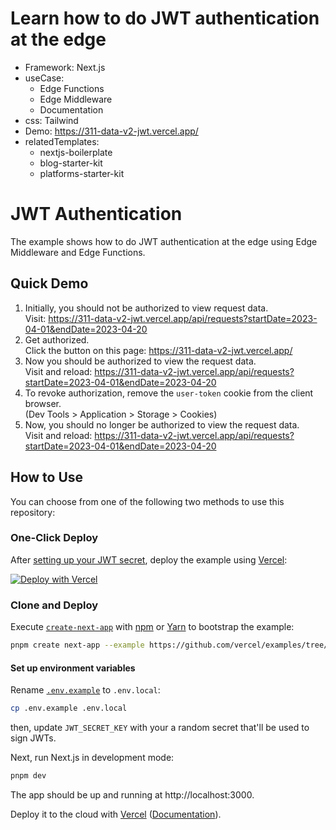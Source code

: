 # Learn how to do JWT authentication at the edge
* Framework: Next.js
* useCase:
  - Edge Functions
  - Edge Middleware
  - Documentation
* css: Tailwind
* Demo: https://311-data-v2-jwt.vercel.app/
* relatedTemplates:
  - nextjs-boilerplate
  - blog-starter-kit
  - platforms-starter-kit

# JWT Authentication

The example shows how to do JWT authentication at the edge using Edge Middleware and Edge Functions.

## Quick Demo
1. Initially, you should not be authorized to view request data.  
Visit: https://311-data-v2-jwt.vercel.app/api/requests?startDate=2023-04-01&endDate=2023-04-20
2. Get authorized.  
Click the button on this page: https://311-data-v2-jwt.vercel.app/
3. Now you should be authorized to view the request data.  
Visit and reload: https://311-data-v2-jwt.vercel.app/api/requests?startDate=2023-04-01&endDate=2023-04-20
4. To revoke authorization, remove the `user-token` cookie from the client browser.  
(Dev Tools > Application > Storage > Cookies)
5. Now, you should no longer be authorized to view the request data.  
Visit and reload: https://311-data-v2-jwt.vercel.app/api/requests?startDate=2023-04-01&endDate=2023-04-20

## How to Use

You can choose from one of the following two methods to use this repository:

### One-Click Deploy

After [setting up your JWT secret](#set-up-environment-variables), deploy the example using [Vercel](https://vercel.com?utm_source=github&utm_medium=readme&utm_campaign=vercel-examples):

[![Deploy with Vercel](https://vercel.com/button)](https://vercel.com/new/clone?repository-url=https%3A%2F%2Fgithub.com%2Fvercel%2Fexamples%2Ftree%2Fmain%2Fedge-middleware%2Fjwt-authentication&env=JWT_SECRET_KEY&envDescription=Random%20secret%20that'll%20be%20used%20to%20sign%20JWTs&project-name=jwt-authentication&repo-name=jwt-authentication)

### Clone and Deploy

Execute [`create-next-app`](https://github.com/vercel/next.js/tree/canary/packages/create-next-app) with [npm](https://docs.npmjs.com/cli/init) or [Yarn](https://yarnpkg.com/lang/en/docs/cli/create/) to bootstrap the example:

```bash
pnpm create next-app --example https://github.com/vercel/examples/tree/main/edge-middleware/jwt-authentication
```

#### Set up environment variables

Rename [`.env.example`](.env.example) to `.env.local`:

```bash
cp .env.example .env.local
```

then, update `JWT_SECRET_KEY` with your a random secret that'll be used to sign JWTs.

Next, run Next.js in development mode:

```bash
pnpm dev
```

The app should be up and running at http://localhost:3000.

Deploy it to the cloud with [Vercel](https://vercel.com/new?utm_source=github&utm_medium=readme&utm_campaign=edge-middleware-eap) ([Documentation](https://nextjs.org/docs/deployment)).
